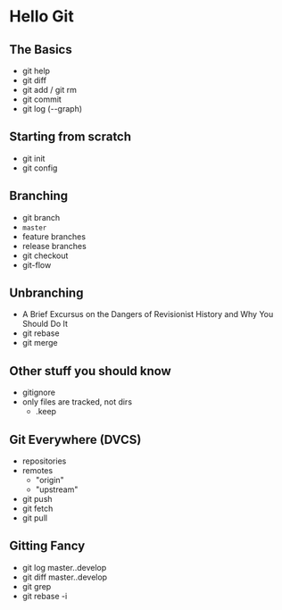 # Hello Git

## The Basics
- git help
- git diff
- git add / git rm
- git commit
- git log (--graph)

## Starting from scratch
- git init
- git config

## Branching
- git branch
- `master`
- feature branches
- release branches
- git checkout
- git-flow

## Unbranching
- A Brief Excursus on the Dangers of Revisionist History and Why You Should Do It
- git rebase
- git merge

## Other stuff you should know
- gitignore
- only files are tracked, not dirs
  - .keep

## Git Everywhere (DVCS)
- repositories
- remotes
  - "origin"
  - "upstream"
- git push
- git fetch
- git pull

## Gitting Fancy
- git log master..develop
- git diff master..develop
- git grep
- git rebase -i
